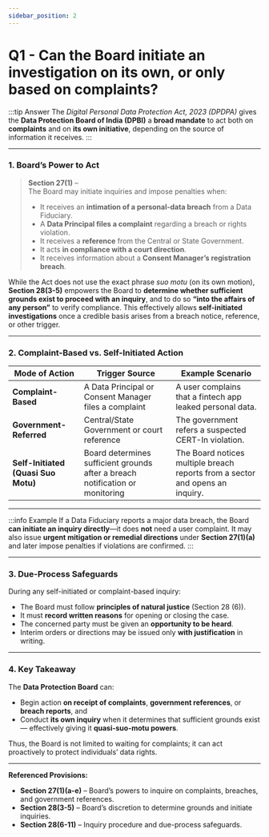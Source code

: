 ```yaml
---
sidebar_position: 2
---
```


# Q1 - Can the Board initiate an investigation on its own, or only based on complaints?

:::tip Answer
The *Digital Personal Data Protection Act, 2023 (DPDPA)* gives the **Data Protection Board of India (DPBI)** a **broad mandate** to act both on **complaints** and on **its own initiative**, depending on the source of information it receives.
:::

---

### **1. Board’s Power to Act**

> **Section 27(1)** –  
> The Board may initiate inquiries and impose penalties when:  
> - It receives an **intimation of a personal-data breach** from a Data Fiduciary.  
> - A **Data Principal files a complaint** regarding a breach or rights violation.  
> - It receives a **reference** from the Central or State Government.  
> - It acts **in compliance with a court direction**.  
> - It receives information about a **Consent Manager’s registration breach**.

While the Act does not use the exact phrase *suo motu* (on its own motion), **Section 28(3-5)** empowers the Board to **determine whether sufficient grounds exist to proceed with an inquiry**, and to do so **“into the affairs of any person”** to verify compliance. This effectively allows **self-initiated investigations** once a credible basis arises from a breach notice, reference, or other trigger.

---

### **2. Complaint-Based vs. Self-Initiated Action**

| **Mode of Action** | **Trigger Source** | **Example Scenario** |
|--------------------|-------------------|----------------------|
| **Complaint-Based** | A Data Principal or Consent Manager files a complaint | A user complains that a fintech app leaked personal data. |
| **Government-Referred** | Central/State Government or court reference | The government refers a suspected CERT-In violation. |
| **Self-Initiated (Quasi Suo Motu)** | Board determines sufficient grounds after a breach notification or monitoring | The Board notices multiple breach reports from a sector and opens an inquiry. |

---

:::info Example
If a Data Fiduciary reports a major data breach, the Board **can initiate an inquiry directly**—it does **not** need a user complaint. It may also issue **urgent mitigation or remedial directions** under **Section 27(1)(a)** and later impose penalties if violations are confirmed.
:::

---

### **3. Due-Process Safeguards**

During any self-initiated or complaint-based inquiry:
- The Board must follow **principles of natural justice** (Section 28 (6)).  
- It must **record written reasons** for opening or closing the case.  
- The concerned party must be given an **opportunity to be heard**.  
- Interim orders or directions may be issued only **with justification** in writing.

---

### **4. Key Takeaway**

The **Data Protection Board** can:
- Begin action **on receipt of complaints**, **government references**, or **breach reports**, and  
- Conduct **its own inquiry** when it determines that sufficient grounds exist — effectively giving it **quasi-suo-motu powers**.  

Thus, the Board is not limited to waiting for complaints; it can act proactively to protect individuals’ data rights.

---

**Referenced Provisions:**  
- **Section 27(1)(a-e)** – Board’s powers to inquire on complaints, breaches, and government references.  
- **Section 28(3-5)** – Board’s discretion to determine grounds and initiate inquiries.  
- **Section 28(6-11)** – Inquiry procedure and due-process safeguards. 